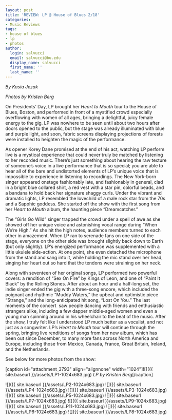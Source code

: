 ```yaml
---
layout: post
title: 'REVIEW: LP @ House of Blues 2/18'
categories:
- Music Reviews
tags:
- house of blues
- lp
- photos
author:
  login: salvucci
  email: salvucci@bu.edu
  display_name: salvucci
  first_name: ''
  last_name: ''
---
```

_By Kasia Jezak_

_Photos by Kristen Berg_

On Presidents’ Day, LP brought her _Heart to Mouth_ tour to the House of Blues, Boston, and performed in front of a mystified crowd especially overflowing with women of all ages, bringing a delightful, juicy female energy to the gig. LP was nowhere to be seen until about two hours after doors opened to the public, but the stage was already illuminated with blue and purple light, and soon, fabric screens displaying projections of forests were installed to heighten the magic of the performance.

As opener Korey Dane promised at the end of his act, watching LP perform live is a mystical experience that could never truly be matched by listening to her recorded music. There’s just something about hearing the raw texture of someone’s voice in a live performance that is so special; you are able to hear all of the bare and undistorted elements of LP’s unique voice that is impossible to experience in listening to recordings. The New York-born singer appeared onstage fashionably late, and fashionably in general, clad in a bright blue collared shirt, a red vest with a star pin, colorful beads, and a bandana to hold back her signature shaggy curls. Under the vibrant and dramatic lights, LP resembled the lovechild of a male rock star from the 70s and a Sapphic goddess. She started off the show with the first song from her _Heart to Mouth_ album, the haunting piece “Dreamcatcher.”

The “Girls Go Wild” singer trapped the crowd under a spell of awe as she showed off her unique voice and astonishing vocal range during “When We’re High.” As she hit the high notes, audience members turned to each other in amazement. When LP ran to serenade fans on one side of the stage, everyone on the other side was brought slightly back down to Earth (but only slightly). LP’s energized performance was supplemented with a little ukulele side-action. At one point, she even detached the microphone from the stand and sang into it, while holding the mic stand over her head, singing her heart out so hard that the tendons were straining on her neck.

Along with seventeen of her original songs, LP performed two powerful covers: a rendition of “Sex On Fire” by Kings of Leon, and one of “Paint It Black” by the Rolling Stones. After about an hour and a half-long set, the indie singer ended the gig with a three-song encore, which included the poignant and rhythmic “Muddy Waters,” the upbeat and optimistic piece “Strange,” and the long-anticipated hit song, “Lost On You.” The last moments of the concert  saw people dancing with friends and enthusiastic strangers alike, including a few dapper middle-aged women and even a young man spinning around in his wheelchair to the beat of the music. After the show, I truly felt like I understood LP much better as a vocalist, and not just as a songwriter. LP’s _Heart to Mouth_ tour will continue through the spring, bringing live renditions of songs from her new album, which has been out since December, to many more fans across North America and Europe, including those from Mexico, Canada, France, Great Britain, Ireland, and the Netherlands.

See below for more photos from the show:

\[caption id="attachment\_3793" align="alignnone" width="1024"\]![]({{ site.baseurl }}/assets/LP1-1024x683.jpg) _LP by Kristen Berg_\[/caption\]

![]({{ site.baseurl }}/assets/LP2-1024x683.jpg) ![]({{ site.baseurl }}/assets/LP4-1024x683.jpg) ![]({{ site.baseurl }}/assets/LP3-1024x683.jpg) ![]({{ site.baseurl }}/assets/LP5-1024x683.jpg) ![]({{ site.baseurl }}/assets/LP7-1024x683.jpg) ![]({{ site.baseurl }}/assets/LP9-1024x683.jpg) ![]({{ site.baseurl }}/assets/LP11-1024x683.jpg) ![]({{ site.baseurl }}/assets/LP6-1024x683.jpg) ![]({{ site.baseurl }}/assets/LP8-1024x683.jpg)